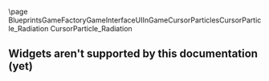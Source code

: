 \page BlueprintsGameFactoryGameInterfaceUIInGameCursorParticlesCursorParticle_Radiation CursorParticle_Radiation
## Widgets aren't supported by this documentation (yet)
